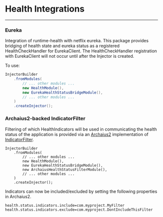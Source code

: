 # Health Integrations
----------------
### Eureka
Integration of runtime-health with netflix eureka. This package provides bridging of health state and eureka status as a registered HealthCheckHandler for EurekaClient.
The HealthCheckHandler registration with EurekaClient will not occur until after the Injector is created.

To use:
```java
InjectorBuilder
    .fromModules(
        // ... other modules ...
        new HealthModule(),
        new EurekaHealthStatusBridgeModule(),
        // ... other modules ...
    )
    .createInjector();
```

### Archaius2-backed IndicatorFilter
Filtering of which HealthIndicators will be used in communicating the health status of the application is provided via an [Archaius2](https://github.com/Netflix/archaius/tree/2.x) implementation of [IndicatorFilter](https://github.com/Netflix/runtime-health/blob/addIndicatorFilterSupport/health-api/src/main/java/com/netflix/runtime/health/api/IndicatorFilter.java).

```
InjectorBuilder
    .fromModules(
        // ... other modules ...
        new HealthModule(),
        new EurekaHealthStatusBridgeModule(),
        new ArchaiusHealthStatusFilterModule(),
        // ... other modules ...
    )
    .createInjector();
```

Indicators can now be included/excluded by setting the following properties in Archaius2.
```
health.status.indicators.include=com.myproject.MyFilter
health.status.indicators.exclude=com.myproject.DontIncludeThisFilter
```



